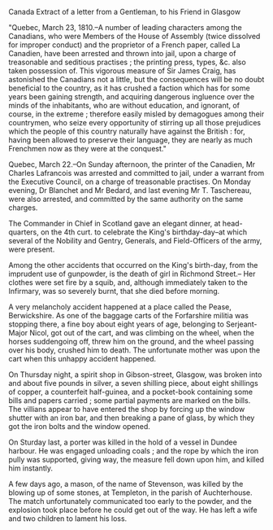   Canada Extract of a letter from a Gentleman, to his Friend in Glasgow  "Quebec, March 23, 1810.–A number of leading characters among the Canadians, who were Members of the House of Assembly (twice dissolved for improper conduct) and the proprietor of a French paper, called La Canadien, have been arrested and thrown into jail, upon a charge of treasonable and seditious practises ; the printing press, types, &c. also taken possession of. This vigorous measure of Sir James Craig, has astonished the Canadians not a little, but the consequences will be no doubt beneficial to the country, as it has crushed a faction which has for some years been gaining strength, and acquiring dangerous ingluence over the minds of the inhabitants, who are without education, and ignorant, of course, in the extreme ; therefore easily misled by demagogues among their countrymen, who seize every opportunity of stirring up all those prejudices which the people of this country naturally have against the British : for, having been allowed to preserve their language, they are nearly as much Frenchmen now as they were at the conquest."  Quebec, March 22.–On Sunday afternoon, the printer of the Canadien, Mr Charles Lafrancois was arrested and committed to jail, under a warrant from the Executive Council, on a charge of treasonable practises. On Monday evening, Dr Blanchet and Mr Bedard, and last evening Mr T. Taschereau, were also arrested, and committed by the same authority on the same charges.  The Commander in Chief in Scotland gave an elegant dinner, at head-quarters, on the 4th curt. to celebrate the King's birthday-day–at which several of the Nobility and Gentry, Generals, and Field-Officers of the army, were present.  Among the other accidents that occurred on the King's birth-day, from the imprudent use of gunpowder, is the death of girl in Richmond Street.– Her clothes were set fire by a squib, and, although immediately taken to the Infirmary, was so severely burnt, that she died before morning.  A very melancholy accident happened at a place called the Pease, Berwickshire. As one of the baggage carts of the Forfarshire militia was stopping there, a fine boy about eight years of age, belonging to Serjeant-Major Nicol, got out of the cart, and was climbing on the wheel, when the horses suddengoing off, threw him on the ground, and the wheel passing over his body, crushed him to death. The unfortunate mother was upon the cart when this unhappy accident happened.  On Thursday night, a spirit shop in Gibson-street, Glasgow, was broken into and about five pounds in silver, a seven shilling piece, about eight shillings of copper, a counterfeit half-guinea, and a pocket-book containing some bills and papers carried ; some partial payments are marked on the bills. The villians appear to have entered the shop by forcing up the window shutter with an iron bar, and then breaking a pane of glass, by which they got the iron bolts and the window opened.  On Sturday last, a porter was killed in the hold of a vessel in Dundee harbour. He was engaged unloading coals ; and the rope by which the iron pully was supported, giving way, the measure fell down upon him, and killed him instantly.  A few days ago, a mason, of the name of Stevenson, was killed by the blowing up of some stones, at Templeton, in the parish of Auchterhouse. The match unfortunately communicated too early to the powder, and the explosion took place before he could get out of the way. He has left a wife and two children to lament his loss.